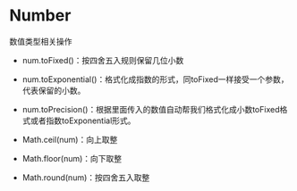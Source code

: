 # Number
数值类型相关操作

* num.toFixed()：按四舍五入规则保留几位小数
* num.toExponential()：格式化成指数的形式，同toFixed一样接受一个参数，代表保留的小数。
* num.toPrecision()：根据里面传入的数值自动帮我们格式化成小数toFixed格式或者指数toExponential形式。

* Math.ceil(num)：向上取整
* Math.floor(num)：向下取整
* Math.round(num)：按四舍五入取整
